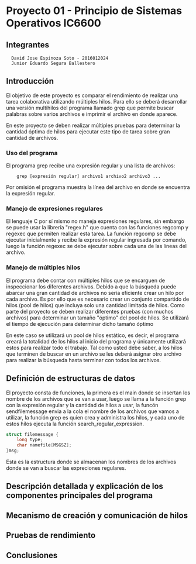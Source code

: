 # Proyecto 01 - Principio de Sistemas Operativos IC6600

## Integrantes
```
  David Jose Espinoza Soto - 2016012024
  Junior Eduardo Segura Ballestero
```

## Introducción

El objetivo de este proyecto es comparar el rendimiento de realizar una tarea colaborativa utilizando múltiples hilos. Para ello se deberá desarrollar una versión multihilos del programa llamado grep que permite buscar palabras sobre varios archivos e imprimir el archivo en donde aparece.

En este proyecto se deben realizar múltiples pruebas para determinar la cantidad óptima de hilos para ejecutar este tipo de tarea sobre gran cantidad de archivos.

### Uso del programa


El programa grep recibe una expresión regular y una lista de archivos:

```
    grep [expresión regular] archivo1 archivo2 archivo3 ...
```

Por omisión el programa muestra la línea del archivo en donde se encuentra la expresión regular.

### Manejo de expresiones regulares

El lenguaje C por sí mismo no maneja expresiones regulares, sin embargo se puede usar la librería "regex.h" que cuenta con las funciones regcomp y regexec que permiten realizar esta tarea. La función regcomp se debe ejecutar inicialmente y recibe la expresión regular ingresada por comando, luego la función regexec se debe ejecutar sobre cada una de las líneas del archivo.

### Manejo de múltiples hilos

El programa debe contar con múltiples hilos que se encarguen de inspeccionar los diferentes archivos. Debido a que la búsqueda puede abarcar una gran cantidad de archivos no sería eficiente crear un hilo por cada archivo. Es por ello que es necesario crear un conjunto compartido de hilos (pool de hilos) que incluya solo una cantidad limitada de hilos. Como parte del proyecto se deben realizar diferentes pruebas (con muchos archivos) para determinar un tamaño "óptimo" del pool de hilos. Se utilizará el tiempo de ejecución para determinar dicho tamaño óptimo

En este caso se utilizará un pool de hilos estático, es decir, el programa creará la totalidad de los hilos al inicio del programa y únicamente utilizará estos para realizar todo el trabajo. Tal como usted debe saber, a los hilos que terminen de buscar en un archivo se les deberá asignar otro archivo para realizar la búsqueda hasta terminar con todos los archivos.

## Definición de estructuras de datos

El proyecto consta de funciones, la primera es el main donde se insertan los nombre de los archivos que se van a usar, luego se llama a la función grep con la expresión regular y la cantidad de hilos a usar, la funcón sendfilemessage envia a la cola el nombre de los archivos que vamos a utilizar, la función grep es quien crea y administra los hilos, y cada uno de estos hilos ejecuta la función search_regular_expression.

```c
struct filemessage {
    long type;
    char namefile[MSGSZ];
}msg;
```

Esta es la estructura donde se almacenan los nombres de los archivos donde se van a buscar las expreciones regulares.

## Descripción detallada y explicación de los componentes principales del programa

## Mecanismo de creación y comunicación de hilos

## Pruebas de rendimiento

## Conclusiones
